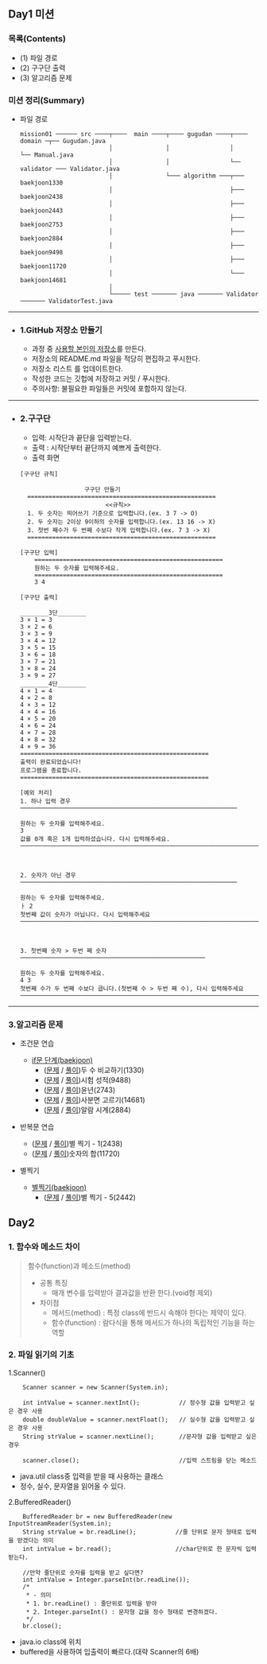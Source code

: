 ## Day1 미션
### 목록(Contents)
- (1) 파일 경로
- (2) 구구단 출력
- (3) 알고리즘 문제

### 미션 정리(Summary)  
- 파일 경로
    ````
    mission01 ────── src ────┬────  main ────┬──── gugudan ────┬──── domain ─┬── Gugudan.java
                             │               │                 │             └── Manual.java
                             │               │                 └── validator ─── Validator.java
                             │               └─── algorithm ───┬─── baekjoon1330
                             │                                 ├─── baekjoon2438
                             │                                 ├─── baekjoon2443
                             │                                 ├─── baekjoon2753
                             │                                 ├─── baekjoon2884
                             │                                 ├─── baekjoon9498
                             │                                 ├─── baekjoon11720
                             │                                 └─── baekjoon14681
                             │  
                             └───── test ─────── java ─────── Validator ─────── ValidatorTest.java
    ````
***
- ### 1.GitHub 저장소 만들기
    - 과정 중 [사용할 본인의 저장소](https://github.com/pbg0205/codesquad-cocoa-java)를 만든다.
    - 저장소의 README.md 파일을 적당히 편집하고 푸시한다.
    - 저장소 리스트 를 업데이트한다.
    - 작성한 코드는 깃헙에 저장하고 커밋 / 푸시한다.
    - 주의사항: 불필요한 파일들은 커밋에 포함하지 않는다.
***    
- ### 2.구구단
    - 입력: 시작단과 끝단을 입력받는다.
    - 출력 : 시작단부터 끝단까지 예쁘게 출력한다.
    - 출력 화면
    ```
    [구구단 규칙]
    
                      구구단 만들기                    
      =====================================================
                            <<규칙>>                      
      1. 두 숫자는 띄어쓰기 기준으로 입력합니다.(ex. 3 7 -> O)
      2. 두 숫자는 2이상 9이하의 숫자를 입력합니다.(ex. 13 16 -> X)
      3. 첫번 째수가 두 번째 수보다 작게 입력합니다.(ex. 7 3 -> X)
      =====================================================

    ````

    ````
    [구구단 입력]
        =====================================================
        원하는 두 숫자를 입력해주세요.
        =====================================================        
        3 4
    ````
  
    ````
  [구구단 출력]
  
  ________3단________
  3 × 1 = 3
  3 × 2 = 6
  3 × 3 = 9
  3 × 4 = 12
  3 × 5 = 15
  3 × 6 = 18
  3 × 7 = 21
  3 × 8 = 24
  3 × 9 = 27
  ________4단________
  4 × 1 = 4
  4 × 2 = 8
  4 × 3 = 12
  4 × 4 = 16
  4 × 5 = 20
  4 × 6 = 24
  4 × 7 = 28
  4 × 8 = 32
  4 × 9 = 36
  =====================================================
  출력이 완료되었습니다!
  프로그램을 종료합니다.
  =====================================================
    ````
  
    ````
    [예외 처리]
    1. 하나 입력 경우 ─────────────────────────────────────────────────────────────
  
    원하는 두 숫자를 입력해주세요.
    3
    값를 0개 혹은 1개 입력하셨습니다. 다시 입력해주세요.
  ───────────────────────────────────────────────────────────────────────────────
  
  
  
    2. 숫자가 아닌 경우─────────────────────────────────────────────────────────────
  
  원하는 두 숫자를 입력해주세요.
  ㅏ 2
  첫번째 값이 숫자가 아닙니다. 다시 입력해주세요
  ───────────────────────────────────────────────────────────────────────────────  
  
  
  
    3. 첫번째 숫자 > 두번 째 숫자────────────────────────────────────────────────────
  
  원하는 두 숫자를 입력해주세요.
  4 3
  첫번째 수가 두 번째 수보다 큽니다.(첫번째 수 > 두번 째 수), 다시 입력해주세요
  ───────────────────────────────────────────────────────────────────────────────  
    ````
   
   
 ***  
### 3.알고리즘 문제
- 조건문 연습
    - [if문 단계(baekjoon)](https://www.acmicpc.net/step/4)
        - ([문제](https://www.acmicpc.net/problem/1330) / [풀이](https://github.com/pbg0205/codesquad-cocoa-java/blob/master/mission01/src/main/java/algorithm/baekjoon1330/Main.java))두 수 비교하기(1330)
        - ([문제](https://www.acmicpc.net/problem/9498) / [풀이](https://github.com/pbg0205/codesquad-cocoa-java/blob/master/mission01/src/main/java/algorithm/baekjoon9488/Main.java))시험 성적(9488)
        - ([문제](https://www.acmicpc.net/problem/2753) / [풀이](https://github.com/pbg0205/codesquad-cocoa-java/tree/master/mission01/src/main/java/algorithm/baekjoon2753))윤년(2743)
        - ([문제](https://www.acmicpc.net/problem/14681) / [풀이](https://github.com/pbg0205/codesquad-cocoa-java/blob/master/mission01/src/main/java/algorithm/baekjoon14681/Main.java))사분면 고르기(14681)
        - ([문제](https://www.acmicpc.net/problem/2884) / [풀이](https://github.com/pbg0205/codesquad-cocoa-java/blob/master/mission01/src/main/java/algorithm/baekjoon2884/Main.java))알람 시계(2884)
- 반복문 연습
    - ([문제](https://www.acmicpc.net/problem/2438) / [풀이](https://github.com/pbg0205/codesquad-cocoa-java/blob/master/mission01/src/main/java/algorithm/baekjoon2438/Main.java))별 찍기 - 1(2438)
    - ([문제](https://www.acmicpc.net/problem/11720) / [풀이](https://github.com/pbg0205/codesquad-cocoa-java/blob/master/mission01/src/main/java/algorithm/baekjoon11720/Main.java))숫자의 합(11720)

- 별찍기
    - [별찍기(baekjoon)](https://www.acmicpc.net/workbook/view/20)
        - ([문제](https://www.acmicpc.net/problem/2442) / [풀이](https://github.com/pbg0205/codesquad-cocoa-java/blob/master/mission01/src/main/java/algorithm/baekjoon2442/Main.java))별 찍기 - 5(2442)
        
        
## Day2
### 1. 함수와 메소드 차이
> 함수(function)과 메소드(method)   
> - 공통 특징
>      - 매개 변수를 입력받아 결과값을 반환 한다.(void형 제외)   
> - 차이점
>   - 메서드(method) : 특정 class에 반드시 속해야 한다는 제약이 있다.   
>   - 함수(function) : 람다식을 통해 메서드가 하나의 독립적인 기능을 하는 역할
>
### 2. 파일 읽기의 기초
1.Scanner()
``` 
    Scanner scanner = new Scanner(System.in);
    
    int intValue = scanner.nextInt();           // 정수형 값을 입력받고 싶은 경우 사용
    double doubleValue = scanner.nextFloat();   // 실수형 값을 입력받고 싶은 경우 사용
    String strValue = scanner.nextLine();       //문자형 값을 입력받고 싶은 경우
    
    scanner.close();                            //입력 스트림을 닫는 메소드
```
- java.util class중 입력을 받을 때 사용하는 클래스
- 정수, 실수, 문자열을 읽어올 수 있다.

2.BufferedReader()
```
    BufferedReader br = new BufferedReader(new InputStreamReader(System.in);
    String strValue = br.readLine();           //줄 단위로 문자 형태로 입력을 받겠다는 의미    
    int intValue = br.read();                  //char단위로 한 문자씩 입력받는다.
    
    //만약 줄단위로 숫자를 입력을 받고 싶다면?
    int intValue = Integer.parseInt(br.readLine());
    /*
     * - 의미
     * 1. br.readLine() : 줄단위로 입력을 받아
     * 2. Integer.parseInt() : 문자형 값을 정수 형태로 변경하겠다.
     */
    br.close();
```
- java.io class에 위치
- buffered을 사용하여 입출력이 빠르다.(대략 Scanner의 6배)
 
 